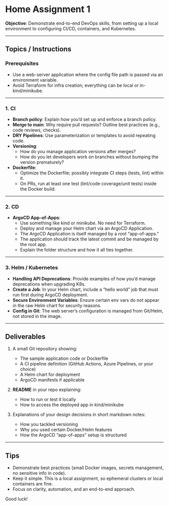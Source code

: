 # Home Assignment 1

**Objective**: Demonstrate end-to-end DevOps skills, from setting up a local environment to configuring CI/CD, containers, and Kubernetes.

---

## Topics / Instructions

### Prerequisites
- Use a web-server application where the config file path is passed via an environment variable.
- Avoid Terraform for infra creation; everything can be local or in-kind/minikube.

---

### 1. CI

- **Branch policy**: Explain how you’d set up and enforce a branch policy.
- **Merge to main**: Why require pull requests? Outline best practices (e.g., code reviews, checks).
- **DRY Pipelines**: Use parameterization or templates to avoid repeating code.
- **Versioning**: 
  - How do you manage application versions after merges?
  - How do you let developers work on branches without bumping the version prematurely?
- **Dockerfile**:
  - Optimize the Dockerfile; possibly integrate CI steps (tests, lint) within it.
  - On PRs, run at least one test (lint/code coverage/unit tests) inside the Docker build.

---

### 2. CD

- **ArgoCD App-of-Apps**:
  - Use something like kind or minikube. No need for Terraform.
  - Deploy and manage your Helm chart via an ArgoCD Application.
  - The ArgoCD Application is itself managed by a root “app-of-apps.”
  - The application should track the latest commit and be managed by the root app.
  - Explain the folder structure and how it all ties together.

---

### 3. Helm / Kubernetes

- **Handling API Deprecations**: Provide examples of how you’d manage deprecations when upgrading K8s.
- **Create a Job**: In your Helm chart, include a “hello world” job that must run first during ArgoCD deployment.
- **Secure Environment Variables**: Ensure certain env vars do not appear in the raw Helm chart for security reasons.
- **Config in Git**: The web server’s configuration is managed from Git/Helm, not stored in the image.

---

## Deliverables

1. A small Git repository showing:
   - The sample application code or Dockerfile
   - A CI pipeline definition (GitHub Actions, Azure Pipelines, or your choice)
   - A Helm chart for deployment
   - ArgoCD manifests if applicable

2. **README** in your repo explaining:
   - How to run or test it locally
   - How to access the deployed app in kind/minikube

3. Explanations of your design decisions in short markdown notes:
   - How you tackled versioning
   - Why you used certain Docker/Helm features
   - How the ArgoCD “app-of-apps” setup is structured

---

## Tips

- Demonstrate best practices (small Docker images, secrets management, no sensitive info in code).
- Keep it simple. This is a local assignment, so ephemeral clusters or local containers are fine.
- Focus on clarity, automation, and an end-to-end approach.

Good luck!
